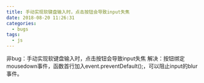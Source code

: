 ```yaml
---
title: 手动实现软键盘输入时，点击按钮会导致input失焦
date: 2018-08-20 11:26:31
categories:
  - bugs
tags:
  - js
---
```

非bug：手动实现软键盘输入时，点击按钮会导致input失焦
解决：按钮绑定mousedown事件，函数首行加入event.preventDefault();，可以阻止input的blur事件。